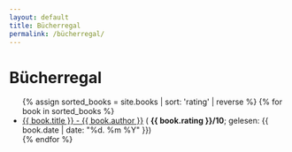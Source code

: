 ```yaml
---
layout: default
title: Bücherregal
permalink: /bücherregal/
---
```


# Bücherregal

<ul>
  {% assign sorted_books = site.books | sort: 'rating' | reverse %}
  {% for book in sorted_books %}
    <li>
      <a href="{{ book.url }}">{{ book.title }} - {{ book.author }}</a> ( 
      <strong>{{ book.rating }}/10</strong>; gelesen: {{ book.date | date: "%d. %m %Y" }})
    </li>
  {% endfor %}
</ul>